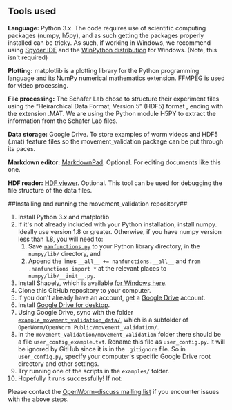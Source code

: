 ## Tools used ##

**Language:** Python 3.x.  The code requires use of scientific computing packages (numpy, h5py), and as such getting the packages properly installed can be tricky. As such, if working in Windows, we recommend using [Spyder IDE](https://code.google.com/p/spyderlib/) and the [WinPython distribution](http://winpython.sourceforge.net/) for Windows.  (Note, this isn't required)

**Plotting:** matplotlib is a plotting library for the Python programming language and its NumPy numerical mathematics extension.  FFMPEG is used for video processing.

**File processing:** The Schafer Lab chose to structure their experiment files using the  “Heirarchical Data Format, Version 5” (HDF5) format , ending with the extension .MAT.  We are using the Python module H5PY to extract the information from the Schafer Lab files.

**Data storage:** Google Drive.  To store examples of worm videos and HDF5 (.mat) feature files so the movement_validation package can be put through its paces.

**Markdown editor:** [MarkdownPad](http://markdownpad.com/).  Optional.  For editing documents like this one.

**HDF reader:** [HDF viewer](http://www.hdfgroup.org/hdf-java-html/hdfview/).  Optional.  This tool can be used for debugging the file structure of the data files.


##Installing and running the movement_validation repository##

1. Install Python 3.x and matplotlib
2. If it's not already included with your Python installation, install numpy.  Ideally use version 1.8 or greater.  Otherwise, if you have numpy version less than 1.8, you will need to:
	1. Save [`nanfunctions.py`](https://github.com/numpy/numpy/blob/0cfa4ed4ee39aaa94e4059c6394a4ed75a8e3d6c/numpy/lib/nanfunctions.py) to your Python library directory, in the `numpy/lib/` directory, and
	2. Append the lines ```__all__ += nanfunctions.__all__``` and ```from .nanfunctions import *``` at the relevant places to `numpy/lib/__init__.py`.
3. Install Shapely, which is available [for Windows here](http://www.lfd.uci.edu/~gohlke/pythonlibs/).
4. Clone this GitHub repository to your computer.
5. If you don't already have an account, get a [Google Drive](https://www.google.com/intl/en/drive/) account.
6. Install [Google Drive for desktop](https://tools.google.com/dlpage/drive).
7. Using Google Drive, sync with the folder [`example_movement_validation_data/`](https://drive.google.com/folderview?id=0B7to9gBdZEyGNWtWUElWVzVxc0E&usp=sharing), which is a subfolder of `OpenWorm/OpenWorm Public/movement_validation/`.
8. In the `movement_validation/movement_validation` folder there should be a file `user_config_example.txt`.  Rename this file as `user_config.py`.  It will be ignored by GitHub since it is in the `.gitignore` file.  So in `user_config.py`, specify your computer's specific Google Drive root directory and other settings.
9. Try running one of the scripts in the `examples/` folder.
10. Hopefully it runs successfully!  If not:

Please contact the [OpenWorm-discuss mailing list](https://groups.google.com/forum/#!forum/openworm-discuss) if you encounter issues with the above steps.
